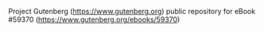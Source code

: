 Project Gutenberg (https://www.gutenberg.org) public repository for
eBook #59370 (https://www.gutenberg.org/ebooks/59370)
